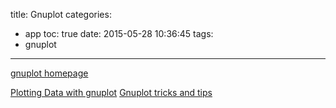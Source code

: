 title: Gnuplot
categories:
  - app
toc: true
date: 2015-05-28 10:36:45
tags:
- gnuplot
---

[gnuplot homepage](http://www.gnuplot.info/) 

[Plotting Data with gnuplot](http://www.cs.hmc.edu/~vrable/gnuplot/using-gnuplot.html)
[Gnuplot tricks and tips](http://www.macs.hw.ac.uk/~ml355/lore/gnuplot.htm)

